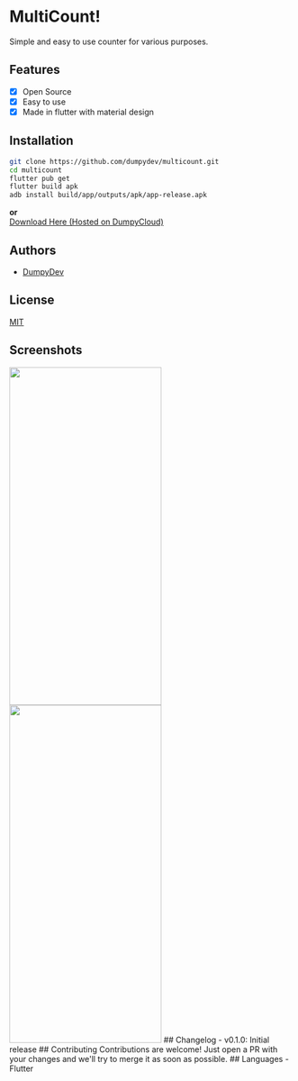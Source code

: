 # MultiCount!
Simple and easy to use counter for various purposes.
## Features
 - [x] Open Source
 - [x] Easy to use
 - [x] Made in flutter with material design
## Installation
```bash
git clone https://github.com/dumpydev/multicount.git
cd multicount
flutter pub get
flutter build apk
adb install build/app/outputs/apk/app-release.apk
```
**or**   
[Download Here (Hosted on DumpyCloud)](https://cloud.dumpy.gq/s/7aRf9APzxWbgX3N/download)
## Authors
- [DumpyDev](https://github.com/dumpydev/)
## License
[MIT](https://opensource.org/licenses/MIT)
## Screenshots
<img height="600" src="https://cloud.dumpy.gq/s/KJ6MRfgA9xoDczZ/preview" width="270"/>
<img height="600" src="https://cloud.dumpy.gq/s/fFqZHfcm6gABfAj/preview" width="270"/>
## Changelog
- v0.1.0: Initial release
## Contributing
Contributions are welcome!
Just open a PR with your changes and we'll try to merge it as soon as possible.
## Languages
- Flutter